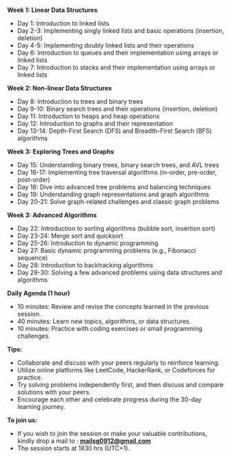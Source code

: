 ﻿**Week 1: Linear Data Structures**

- Day 1: Introduction to linked lists
- Day 2-3: Implementing singly linked lists and basic operations (insertion, deletion)
- Day 4-5: Implementing doubly linked lists and their operations
- Day 6: Introduction to queues and their implementation using arrays or linked lists
- Day 7: Introduction to stacks and their implementation using arrays or linked lists

**Week 2: Non-linear Data Structures**

- Day 8: Introduction to trees and binary trees
- Day 9-10: Binary search trees and their operations (insertion, deletion)
- Day 11: Introduction to heaps and heap operations
- Day 12: Introduction to graphs and their representation
- Day 13-14: Depth-First Search (DFS) and Breadth-First Search (BFS) algorithms

**Week 3: Exploring Trees and Graphs**

- Day 15: Understanding binary trees, binary search trees, and AVL trees
- Day 16-17: Implementing tree traversal algorithms (in-order, pre-order, post-order)
- Day 18: Dive into advanced tree problems and balancing techniques
- Day 19: Understanding graph representations and graph algorithms
- Day 20-21: Solve graph-related challenges and classic graph problems

**Week 3: Advanced Algorithms**

- Day 22: Introduction to sorting algorithms (bubble sort, insertion sort)
- Day 23-24: Merge sort and quicksort
- Day 25-26: Introduction to dynamic programming
- Day 27: Basic dynamic programming problems (e.g., Fibonacci sequence)
- Day 28: Introduction to backtracking algorithms
- Day 29-30: Solving a few advanced problems using data structures and algorithms

**Daily Agenda (1 hour)**

- 10 minutes: Review and revise the concepts learned in the previous session.
- 40 minutes: Learn new topics, algorithms, or data structures.
- 10 minutes: Practice with coding exercises or small programming challenges.

**Tips:**

- Collaborate and discuss with your peers regularly to reinforce learning.
- Utilize online platforms like LeetCode, HackerRank, or Codeforces for practice.
- Try solving problems independently first, and then discuss and compare solutions with your peers.
- Encourage each other and celebrate progress during the 30-day learning journey.

**To join us:**
- If you wish to join the session or make your valuable contributions, kindly drop a mail to : **mailsg0912@gmail.com**
- The session starts at 1830 hrs (UTC+1).
